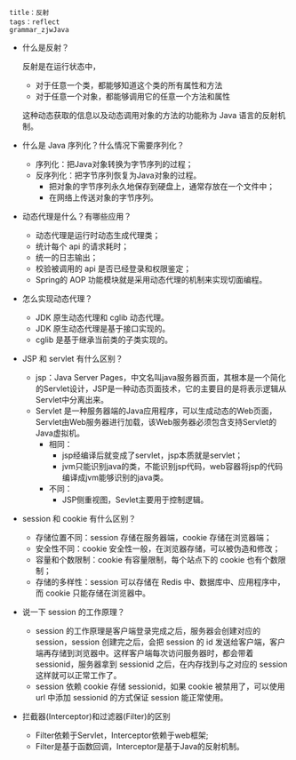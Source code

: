 ```
title：反射
tags：reflect
grammar_zjwJava
```

- 什么是反射？

  反射是在运行状态中，

  - 对于任意一个类，都能够知道这个类的所有属性和方法
  - 对于任意一个对象，都能够调用它的任意一个方法和属性

  这种动态获取的信息以及动态调用对象的方法的功能称为 Java 语言的反射机制。

- 什么是 Java 序列化？什么情况下需要序列化？

  - 序列化：把Java对象转换为字节序列的过程；
  - 反序列化：把字节序列恢复为Java对象的过程。
    - 把对象的字节序列永久地保存到硬盘上，通常存放在一个文件中；
    - 在网络上传送对象的字节序列。

- 动态代理是什么？有哪些应用？

  - 动态代理是运行时动态生成代理类；
  - 统计每个 api 的请求耗时；
  - 统一的日志输出；
  - 校验被调用的 api 是否已经登录和权限鉴定；
  - Spring的 AOP 功能模块就是采用动态代理的机制来实现切面编程。

- 怎么实现动态代理？

  - JDK 原生动态代理和 cglib 动态代理。
  - JDK 原生动态代理是基于接口实现的。
  - cglib 是基于继承当前类的子类实现的。

- JSP 和 servlet 有什么区别？

  - jsp：Java Server Pages，中文名叫java服务器页面，其根本是一个简化的Servlet设计，JSP是一种动态页面技术，它的主要目的是将表示逻辑从Servlet中分离出来。
  - Servlet 是一种服务器端的Java应用程序，可以生成动态的Web页面，Servlet由Web服务器进行加载，该Web服务器必须包含支持Servlet的Java虚拟机。
    - 相同：
      - jsp经编译后就变成了servlet，jsp本质就是servlet；
      - jvm只能识别java的类，不能识别jsp代码，web容器将jsp的代码编译成jvm能够识别的java类。
    - 不同：
      - JSP侧重视图，Sevlet主要用于控制逻辑。

- session 和 cookie 有什么区别？

  - 存储位置不同：session 存储在服务器端，cookie 存储在浏览器端；
  - 安全性不同：cookie 安全性一般，在浏览器存储，可以被伪造和修改；
  - 容量和个数限制：cookie 有容量限制，每个站点下的 cookie 也有个数限制；
  - 存储的多样性：session 可以存储在 Redis 中、数据库中、应用程序中，而 cookie 只能存储在浏览器中。

- 说一下 session 的工作原理？

  - session 的工作原理是客户端登录完成之后，服务器会创建对应的 session，session 创建完之后，会把 session 的 id 发送给客户端，客户端再存储到浏览器中。这样客户端每次访问服务器时，都会带着 sessionid，服务器拿到 sessionid 之后，在内存找到与之对应的 session 这样就可以正常工作了。
  - session 依赖 cookie 存储 sessionid，如果 cookie 被禁用了，可以使用 url 中添加 sessionid 的方式保证 session 能正常使用。

- 拦截器(Interceptor)和过滤器(Filter)的区别

  - Filter依赖于Servlet，Interceptor依赖于web框架;
  - Filter是基于函数回调，Interceptor是基于Java的反射机制。